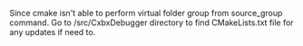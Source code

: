Since cmake isn't able to perform virtual folder group from source_group command.
Go to /src/CxbxDebugger directory to find CMakeLists.txt file for any updates if need to.
